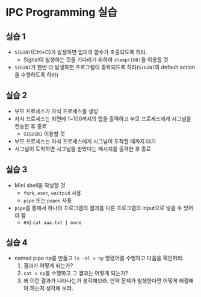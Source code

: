 # IPC Programming 실습
## 실습 1
* `SIGINT`(Ctrl+C)가 발생하면 임의의 함수가 호출되도록 하라.
	- Signal이 발생하는 것을 기다리기 위하여 `sleep(100)`을 이용할 것
* `SIGINT`가 한번 더 발생하면 프로그램이 종료되도록 하라(`SIGINT`의 default action을 수행하도록 하라)
## 실습 2
* 부모 프로세스가 자식 프로세스를 생성
* 자식 프로세스는 화면에 1~100까지의 합을 출력하고 부모 프로세스에게 시그널을 전송한 후 종료
	- `SIGUSR1` 이용할 것
* 부모 프로세스는 자식 프로세스에게 시그널이 도착할 때까지 대기
* 시그널이 도착하면 시그널을 받았다는 메시지를 출력한 후 종료
## 실습 3
* Mini shell을 작성할 것
	- `fork`, `exec`, `waitpid` 사용
	- `pipe` 또는 `popen` 사용
* `pipe`를 통해서 하나의 프로그램의 결과를 다른 프로그램의 input으로 넣을 수 있어야 함
	- ex) `cat aaa.txt | more`
## 실습 4
* named pipe np를 만들고 `ls -al > np` 명령어를 수행하고 다음을 확인하라.
	1. 결과가 어떻게 되는가?
	2. `cat < np`를 수행하고 그 결과는 어떻게 되는가?
	3. 왜 이런 결과가 나타나는가 생각해보라. 만약 문제가 발생한다면 어떻게 해결해야 하는지 생각해 보라.
